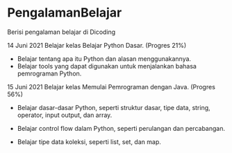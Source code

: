# PengalamanBelajar
Berisi pengalaman belajar di Dicoding

14 Juni 2021
Belajar kelas Belajar Python Dasar. (Progres 21%)
  * Belajar tentang apa itu Python dan alasan menggunakannya.
  * Belajar tools yang dapat digunakan untuk menjalankan bahasa pemrograman Python.

15 Juni 2021
Belajar kelas Memulai Pemrograman dengan Java. (Progres 56%)

  * Belajar dasar-dasar Python, seperti struktur dasar, tipe data, string, operator, input output, dan array.

  * Belajar control flow dalam Python, seperti perulangan dan percabangan.

  * Belajar tipe data koleksi, seperti list, set, dan map.

